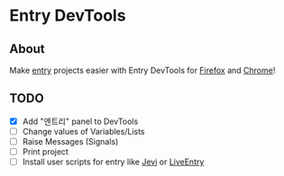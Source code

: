 # Entry DevTools
## About
Make [entry](https://playentry.org) projects easier with Entry DevTools for [Firefox](https://firefox.com) and [Chrome](https://chrome.com)!

## TODO
 - [x] Add "엔트리" panel to DevTools 
 - [ ] Change values of Variables/Lists
 - [ ] Raise Messages (Signals)
 - [ ] Print project
 - [ ] Install user scripts for entry like [Jevi](https://github.com/gnlow/Jevi) or [LiveEntry](https://github.com/muno9748/LiveEntry)
